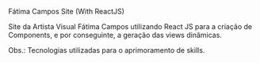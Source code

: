 Fátima Campos Site (With ReactJS)

Site da Artista Visual Fátima Campos utilizando React JS para a criação de Components, e por conseguinte, a geração das views dinâmicas.

Obs.: Tecnologias utilizadas para o aprimoramento de skills.